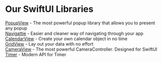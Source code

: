 # Our SwiftUI Libraries
[PopupView] - The most powerful popup library that allows you to present any popup
<br>
[Navigattie] - Easier and cleaner way of navigating through your app
<br>
[CalendarView] - Create your own calendar object in no time
<br>
[GridView] - Lay out your data with no effort
<br>
[CameraView] - The most powerful CameraController. Designed for SwiftUI
<br>
[Timer] - Modern API for Timer



[PopupView]: https://github.com/Mijick/PopupView
[Navigattie]: https://github.com/Mijick/Navigattie 
[CalendarView]: https://github.com/Mijick/CalendarView 
[GridView]: https://github.com/Mijick/GridView
[CameraView]: https://github.com/Mijick/CameraView
[Timer]: https://github.com/Mijick/Timer
